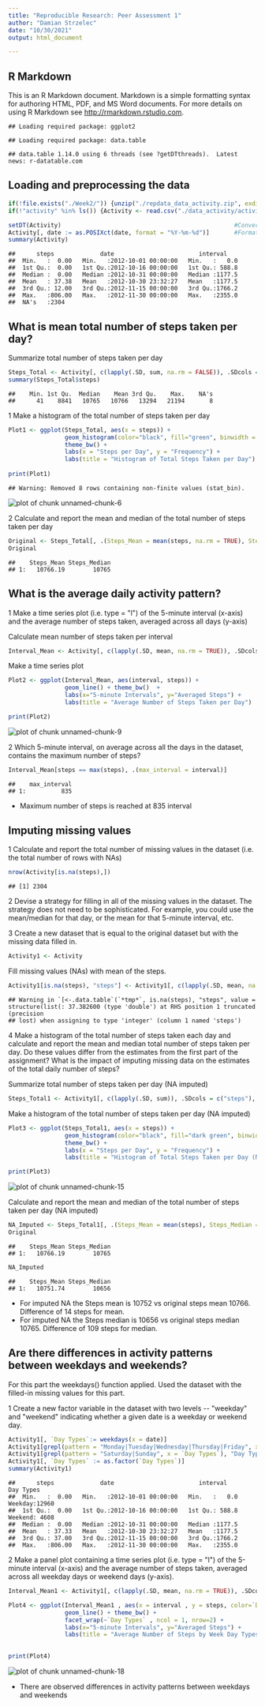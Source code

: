 ```yaml
---
title: "Reproducible Research: Peer Assessment 1"
author: "Damian Strzelec"
date: "10/30/2021"
output: html_document

---
```




## R Markdown

This is an R Markdown document. Markdown is a simple formatting syntax for authoring HTML, PDF, and MS Word documents. For more details on using R Markdown see <http://rmarkdown.rstudio.com>.




```
## Loading required package: ggplot2
```

```
## Loading required package: data.table
```

```
## data.table 1.14.0 using 6 threads (see ?getDTthreads).  Latest news: r-datatable.com
```



## Loading and preprocessing the data


```r
if(!file.exists("./Week2/")) {unzip("./repdata_data_activity.zip", exdir = "./data_activity")}
if(!"activity" %in% ls()) {Activity <- read.csv("./data_activity/activity.csv")}

setDT(Activity)                                                 #Convert data.frame to data.table
Activity[, date := as.POSIXct(date, format = "%Y-%m-%d")]       #Format date
summary(Activity)
```

```
##      steps             date                        interval     
##  Min.   :  0.00   Min.   :2012-10-01 00:00:00   Min.   :   0.0  
##  1st Qu.:  0.00   1st Qu.:2012-10-16 00:00:00   1st Qu.: 588.8  
##  Median :  0.00   Median :2012-10-31 00:00:00   Median :1177.5  
##  Mean   : 37.38   Mean   :2012-10-30 23:32:27   Mean   :1177.5  
##  3rd Qu.: 12.00   3rd Qu.:2012-11-15 00:00:00   3rd Qu.:1766.2  
##  Max.   :806.00   Max.   :2012-11-30 00:00:00   Max.   :2355.0  
##  NA's   :2304
```

## What is mean total number of steps taken per day?

Summarize total number of steps taken per day

```r
Steps_Total <- Activity[, c(lapply(.SD, sum, na.rm = FALSE)), .SDcols = c("steps"), by = .(date)] 
summary(Steps_Total$steps)
```

```
##    Min. 1st Qu.  Median    Mean 3rd Qu.    Max.    NA's 
##      41    8841   10765   10766   13294   21194       8
```
1 Make a histogram of the total number of steps taken per day

```r
Plot1 <- ggplot(Steps_Total, aes(x = steps)) +
                geom_histogram(color="black", fill="green", binwidth = 2500) + 
                theme_bw() + 
                labs(x = "Steps per Day", y = "Frequency") +
                labs(title = "Histogram of Total Steps Taken per Day") 
        
print(Plot1)
```

```
## Warning: Removed 8 rows containing non-finite values (stat_bin).
```

![plot of chunk unnamed-chunk-6](figure/unnamed-chunk-6-1.png)

2 Calculate and report the mean and median of the total number of steps taken per day

```r
Original <- Steps_Total[, .(Steps_Mean = mean(steps, na.rm = TRUE), Steps_Median = median(steps, na.rm = TRUE))]
Original
```

```
##    Steps_Mean Steps_Median
## 1:   10766.19        10765
```

## What is the average daily activity pattern?

1 Make a time series plot (i.e. type = "l") of the 5-minute interval (x-axis) and the average number of steps taken, averaged across all days (y-axis)

Calculate mean number of steps taken per interval

```r
Interval_Mean <- Activity[, c(lapply(.SD, mean, na.rm = TRUE)), .SDcols = c("steps"), by = .(interval)] 
```
Make a time series plot

```r
Plot2 <- ggplot(Interval_Mean, aes(interval, steps)) + 
                geom_line() + theme_bw()  +
                labs(x="5-minute Intervals", y="Averaged Steps") +
                labs(title = "Average Number of Steps Taken per Day") 

print(Plot2)
```

![plot of chunk unnamed-chunk-9](figure/unnamed-chunk-9-1.png)

2 Which 5-minute interval, on average across all the days in the dataset, contains the maximum number of steps?

```r
Interval_Mean[steps == max(steps), .(max_interval = interval)]
```

```
##    max_interval
## 1:          835
```
- Maximum number of steps is reached at 835 interval


## Imputing missing values

1 Calculate and report the total number of missing values in the dataset (i.e. the total number of rows with NAs)

```r
nrow(Activity[is.na(steps),])
```

```
## [1] 2304
```
2 Devise a strategy for filling in all of the missing values in the dataset. The strategy does not need to be sophisticated. For example, you could use the mean/median for that day, or the mean for that 5-minute interval, etc.

3 Create a new dataset that is equal to the original dataset but with the missing data filled in.

```r
Activity1 <- Activity
```
Fill missing values (NAs) with mean of the steps. 

```r
Activity1[is.na(steps), "steps"] <- Activity1[, c(lapply(.SD, mean, na.rm = TRUE)), .SDcols = c("steps")]
```

```
## Warning in `[<-.data.table`(`*tmp*`, is.na(steps), "steps", value = structure(list(: 37.382600 (type 'double') at RHS position 1 truncated (precision
## lost) when assigning to type 'integer' (column 1 named 'steps')
```

4 Make a histogram of the total number of steps taken each day and calculate and report the mean and median total number of steps taken per day. Do these values differ from the estimates from the first part of the assignment? What is the impact of imputing missing data on the estimates of the total daily number of steps?


Summarize total number of steps taken per day (NA imputed)

```r
Steps_Total1 <- Activity1[, c(lapply(.SD, sum)), .SDcols = c("steps"), by = .(date)] 
```
Make a histogram of the total number of steps taken per day (NA imputed)

```r
Plot3 <- ggplot(Steps_Total1, aes(x = steps)) + 
                geom_histogram(color="black", fill="dark green", binwidth = 2500) + 
                theme_bw() + 
                labs(x = "Steps per Day", y = "Frequency") +
                labs(title = "Histogram of Total Steps Taken per Day (NA imputed)") 

print(Plot3)
```

![plot of chunk unnamed-chunk-15](figure/unnamed-chunk-15-1.png)


Calculate and report the mean and median of the total number of steps taken per day (NA imputed)

```r
NA_Imputed <- Steps_Total1[, .(Steps_Mean = mean(steps), Steps_Median = median(steps))]
Original
```

```
##    Steps_Mean Steps_Median
## 1:   10766.19        10765
```

```r
NA_Imputed
```

```
##    Steps_Mean Steps_Median
## 1:   10751.74        10656
```
- For imputed NA the Steps mean is 10752 vs original steps mean 10766. Difference of 14 steps for mean.
- For imputed NA the Steps median is 10656 vs original steps median 10765. Difference of 109 steps for median.

## Are there differences in activity patterns between weekdays and weekends? 

For this part the weekdays() function applied. Used the dataset with the filled-in missing values for this part.

1 Create a new factor variable in the dataset with two levels -- "weekday" and "weekend" indicating whether a given date is a weekday or weekend day.

```r
Activity1[, `Day Types`:= weekdays(x = date)]
Activity1[grepl(pattern = "Monday|Tuesday|Wednesday|Thursday|Friday", x = `Day Types`), "Day Types"] <- "Weekday"
Activity1[grepl(pattern = "Saturday|Sunday", x = `Day Types`), "Day Types"] <- "Weekend"
Activity1[, `Day Types` := as.factor(`Day Types`)]
summary(Activity1)
```

```
##      steps             date                        interval        Day Types    
##  Min.   :  0.00   Min.   :2012-10-01 00:00:00   Min.   :   0.0   Weekday:12960  
##  1st Qu.:  0.00   1st Qu.:2012-10-16 00:00:00   1st Qu.: 588.8   Weekend: 4608  
##  Median :  0.00   Median :2012-10-31 00:00:00   Median :1177.5                  
##  Mean   : 37.33   Mean   :2012-10-30 23:32:27   Mean   :1177.5                  
##  3rd Qu.: 37.00   3rd Qu.:2012-11-15 00:00:00   3rd Qu.:1766.2                  
##  Max.   :806.00   Max.   :2012-11-30 00:00:00   Max.   :2355.0
```
2 Make a panel plot containing a time series plot (i.e. type = "l") of the 5-minute interval (x-axis) and the average number of steps taken, averaged across all weekday days or weekend days (y-axis).

```r
Interval_Mean1 <- Activity1[, c(lapply(.SD, mean, na.rm = TRUE)), .SDcols = c("steps"), by = .(interval,`Day Types`)] 

Plot4 <- ggplot(Interval_Mean1 , aes(x = interval , y = steps, color=`Day Types`)) +
                geom_line() + theme_bw() +
                facet_wrap(~`Day Types` , ncol = 1, nrow=2) +
                labs(x="5-minute Intervals", y="Averaged Steps") +
                labs(title = "Average Number of Steps by Week Day Types (NA imputed)") 
               

print(Plot4)
```

![plot of chunk unnamed-chunk-18](figure/unnamed-chunk-18-1.png)

- There are observed differences in activity patterns between weekdays and weekends 
